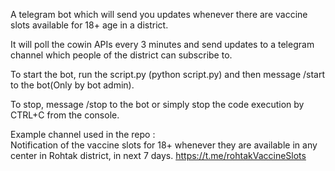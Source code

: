 A telegram bot which will send you updates whenever there are vaccine slots available for 18+ age in a district.

It will poll the cowin APIs every 3 minutes and send updates to a telegram channel which people of the district can subscribe to.
 

To start the bot, run the script.py (python script.py) and then message /start to the bot(Only by bot admin).

To stop, message /stop to the bot or simply stop the code execution by CTRL+C from the console.

Example channel used in the repo :  
Notification of the vaccine slots for 18+ whenever they are available in any center in Rohtak district, in next 7 days.
https://t.me/rohtakVaccineSlots
